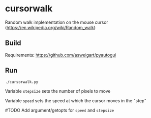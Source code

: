 # cursorwalk
Random walk implementation on the mouse cursor (https://en.wikipedia.org/wiki/Random_walk)

## Build

Requirements: https://github.com/asweigart/pyautogui

## Run

``./cursorwalk.py``

Variable `stepsize` sets the number of pixels to move 

Variable `speed` sets the speed at which the cursor moves in the "step"

#TODO
Add argument/getopts for `speed` and `stepsize`
